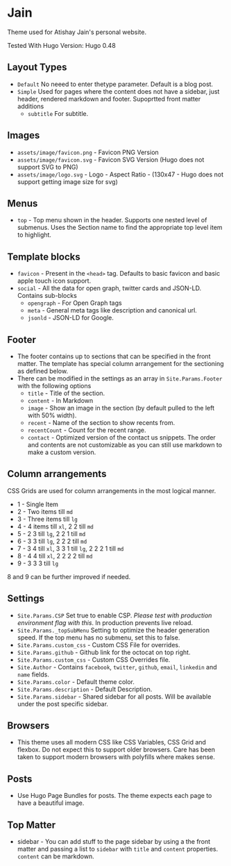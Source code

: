 Jain
=====

Theme used for Atishay Jain's personal website.

Tested With Hugo Version: Hugo 0.48

## Layout Types
* `Default` No neeed to enter thetype parameter. Default is a blog post.
* `Simple` Used for pages where the content does not have a sidebar, just header, rendered markdown and footer. Supoprtted front matter additions
    * `subtitle` For subtitle.

## Images
* `assets/image/favicon.png` - Favicon PNG Version
* `assets/image/favicon.svg` - Favicon SVG Version (Hugo does not support SVG to PNG)
* `assets/image/logo.svg` - Logo - Aspect Ratio - (130x47 - Hugo does not support getting image size for svg)

## Menus
* `top` - Top menu shown in the header. Supports one nested level of submenus. Uses the Section name to find the appropriate top level item to highlight.

## Template blocks
* `favicon` - Present in the `<head>` tag. Defaults to basic favicon and basic apple touch icon support.
* `social` - All the data for open graph, twitter cards and JSON-LD. Contains sub-blocks
    * `opengraph` - For Open Graph tags
    * `meta` - General meta tags like description and canonical url.
    * `jsonld` - JSON-LD for Google.

## Footer

* The footer contains up to sections that can be specified in the front matter. The template has special column arrangement for the sectioning as defined below.
* There can be modified in the settings as an array in `Site.Params.Footer` with the following options
    * `title` - Title of the section.
    * `content` - In Markdown
    * `image` - Show an image in the section (by default pulled to the left with 50% width).
    * `recent` - Name of the section to show recents from.
    * `recentCount` - Count for the recent range.
    * `contact` - Optimized version of the contact us snippets. The order and contents are not customizable as you can still use markdown to make a custom version.

## Column arrangements
CSS Grids are used for column arrangements in the most logical manner.
* 1 - Single Item
* 2 - Two items till `md`
* 3 - Three items till `lg`
* 4 - 4 items till `xl`, 2 2 till `md`
* 5 - 2 3 till `lg`, 2 2 1 till `md`
* 6 - 3 3 till `lg`, 2 2 2 till `md`
* 7 - 3 4 till `xl`, 3 3 1 till `lg`, 2 2 2 1 till `md`
* 8 - 4 4 till `xl`, 2 2 2 2 till `md`
* 9 - 3 3 3 till `lg`

8 and 9 can be further improved if needed.

## Settings
* `Site.Params.CSP` Set true to enable CSP. *Please test with production environment flag with this*. In production prevents live reload.
* `Site.Params._topSubMenu` Setting to optimize the header generation speed. If the top menu has no submenu, set this to false.
* `Site.Params.custom_css` - Custom CSS File for overrides.
* `Site.Params.github` - Github link for the octocat on top right.
* `Site.Params.custom_css` - Custom CSS Overrides file.
* `Site.Author` - Contains `facebook`, `twitter`, `github`, `email`,  `linkedin` and `name` fields.
* `Site.Params.color` - Default theme color.
* `Site.Params.description` - Default Description.
* `Site.Params.sidebar` - Shared sidebar for all posts. Will be available under the post specific sidebar.

## Browsers

* This theme uses all modern CSS like CSS Variables, CSS Grid and flexbox. Do not expect this to support older browsers. Care has been taken to support modern browsers with polyfills where makes sense.

## Posts
* Use Hugo Page Bundles for posts. The theme expects each page to have a beautiful image.

## Top Matter
* sidebar - You can add stuff to the page sidebar by using a the front matter and passing a list to `sidebar` with `title` and `content` properties. `content` can be markdown.
